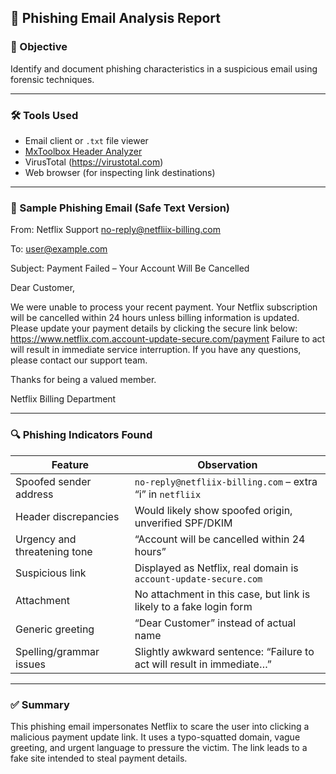 ## 📧 Phishing Email Analysis Report

### 📝 Objective
Identify and document phishing characteristics in a suspicious email using forensic techniques.

---

### 🛠️ Tools Used
- Email client or `.txt` file viewer
- [MxToolbox Header Analyzer](https://mxtoolbox.com/EmailHeaders.aspx)
- VirusTotal (https://virustotal.com)
- Web browser (for inspecting link destinations)

---

### 📂 Sample Phishing Email (Safe Text Version)

From: Netflix Support no-reply@netfliix-billing.com

To: user@example.com

Subject: Payment Failed – Your Account Will Be Cancelled

Dear Customer,

We were unable to process your recent payment. Your Netflix subscription will be cancelled within 24 hours unless billing information is updated.
Please update your payment details by clicking the secure link below:
https://www.netflix.com.account-update-secure.com/payment
Failure to act will result in immediate service interruption.
If you have any questions, please contact our support team.

Thanks for being a valued member.

Netflix Billing Department


---

### 🔍 Phishing Indicators Found

| Feature                         | Observation                                                                 |
|----------------------------------|------------------------------------------------------------------------------|
| Spoofed sender address           | `no-reply@netfliix-billing.com` – extra “i” in `netfliix`                   |
| Header discrepancies             | Would likely show spoofed origin, unverified SPF/DKIM                      |
| Urgency and threatening tone     | “Account will be cancelled within 24 hours”                                |
| Suspicious link                  | Displayed as Netflix, real domain is `account-update-secure.com`           |
| Attachment                       | No attachment in this case, but link is likely to a fake login form        |
| Generic greeting                 | “Dear Customer” instead of actual name                                     |
| Spelling/grammar issues          | Slightly awkward sentence: “Failure to act will result in immediate…”      |

---

### ✅ Summary

This phishing email impersonates Netflix to scare the user into clicking a malicious payment update link. It uses a typo-squatted domain, vague greeting, and urgent language to pressure the victim. The link leads to a fake site intended to steal payment details.
